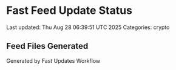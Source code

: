 # Fast Feed Update Status
Last updated: Thu Aug 28 06:39:51 UTC 2025
Categories: crypto

## Feed Files Generated

Generated by Fast Updates Workflow
